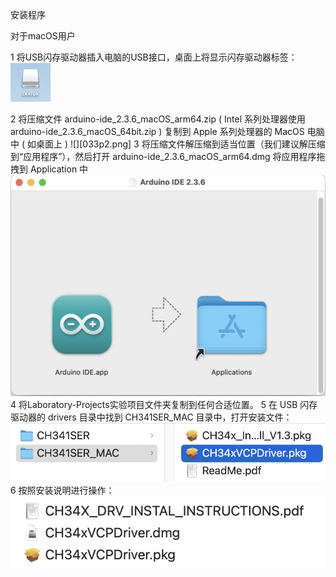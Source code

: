 安装程序

对于macOS用户

1 将USB闪存驱动器插入电脑的USB接口，桌面上将显示闪存驱动器标签：
![](033p1.png)

2 将压缩文件 arduino-ide_2.3.6_macOS_arm64.zip  ( Intel 系列处理器使用 arduino-ide_2.3.6_macOS_64bit.zip ) 复制到 Apple 系列处理器的 MacOS 电脑中 ( 如桌面上 )
![][033p2.png]
3 将压缩文件解压缩到适当位置（我们建议解压缩到“应用程序”），然后打开 arduino-ide_2.3.6_macOS_arm64.dmg 将应用程序拖拽到 Application 中
![](033p3.png)
4 将Laboratory-Projects实验项目文件夹复制到任何合适位置。
5 在 USB 闪存驱动器的 drivers 目录中找到 CH341SER_MAC 目录中，打开安装文件：
![](033p4.png)
6 按照安装说明进行操作：
![](033p5.png)
